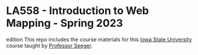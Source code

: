 # LA558 - Introduction to Web Mapping - Spring 2023
 edition
This repo includes the course materials for this [Iowa State University](https://www.iastate.edu) course taught by [Professor Seeger](https://faculty.sites.iastate.edu/cjseeger/).
